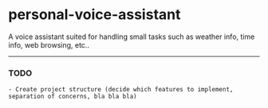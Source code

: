 # personal-voice-assistant
A voice assistant suited for handling small tasks such as weather info, time info, web browsing, etc..

---

### TODO

	- Create project structure (decide which features to implement, separation of concerns, bla bla bla)